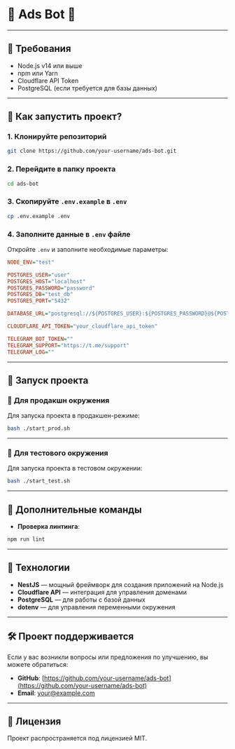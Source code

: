 # 📢 **Ads Bot** 🚀

---

## 📝 **Требования**  
- Node.js v14 или выше  
- npm или Yarn  
- Cloudflare API Token  
- PostgreSQL (если требуется для базы данных)  

---

## 📂 **Как запустить проект?**

### 1. Клонируйте репозиторий

```bash
git clone https://github.com/your-username/ads-bot.git
```

### 2. Перейдите в папку проекта

```bash
cd ads-bot
```

### 3. Скопируйте `.env.example` в `.env`

```bash
cp .env.example .env
```

### 4. Заполните данные в `.env` файле

Откройте `.env` и заполните необходимые параметры:

```ini
NODE_ENV="test"

POSTGRES_USER="user"
POSTGRES_HOST="localhost"
POSTGRES_PASSWORD="password"
POSTGRES_DB="test_db"
POSTGRES_PORT="5432"

DATABASE_URL="postgresql://${POSTGRES_USER}:${POSTGRES_PASSWORD}@${POSTGRES_HOST}:${POSTGRES_PORT}/${POSTGRES_DB}?schema=public"

CLOUDFLARE_API_TOKEN="your_cloudflare_api_token"

TELEGRAM_BOT_TOKEN=""
TELEGRAM_SUPPORT="https://t.me/support"
TELEGRAM_LOG=""
```

---

## 🚀 **Запуск проекта**

### 🔹 **Для продакшн окружения**

Для запуска проекта в продакшен-режиме:

```bash
bash ./start_prod.sh
```

---

### 🔹 **Для тестового окружения**

Для запуска проекта в тестовом окружении:

```bash
bash ./start_test.sh
```

---

## 🔌 **Дополнительные команды**


- **Проверка линтинга**:  

```bash
npm run lint
```

---

## 📜 **Технологии**

- **NestJS** — мощный фреймворк для создания приложений на Node.js  
- **Cloudflare API** — интеграция для управления доменами  
- **PostgreSQL** — для работы с базой данных  
- **dotenv** — для управления переменными окружения  

---

## 🛠️ **Проект поддерживается**

Если у вас возникли вопросы или предложения по улучшению, вы можете обратиться:

- **GitHub**: [https://github.com/your-username/ads-bot](https://github.com/your-username/ads-bot)  
- **Email**: your@example.com  

---

## 📜 **Лицензия**

Проект распространяется под лицензией MIT.
